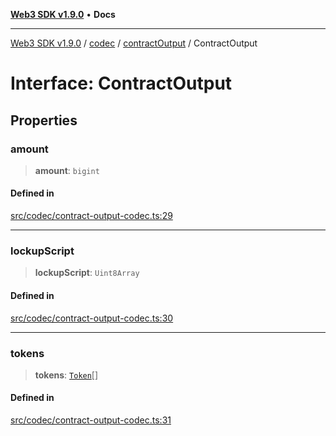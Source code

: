 [**Web3 SDK v1.9.0**](../../../../../README.md) • **Docs**

***

[Web3 SDK v1.9.0](../../../../../globals.md) / [codec](../../../README.md) / [contractOutput](../README.md) / ContractOutput

# Interface: ContractOutput

## Properties

### amount

> **amount**: `bigint`

#### Defined in

[src/codec/contract-output-codec.ts:29](https://github.com/Mystic-Nayy/alephium-web3/blob/ee41f5e0e7d7fb0b155fe62f05b2ac03772895ca/packages/web3/src/codec/contract-output-codec.ts#L29)

***

### lockupScript

> **lockupScript**: `Uint8Array`

#### Defined in

[src/codec/contract-output-codec.ts:30](https://github.com/Mystic-Nayy/alephium-web3/blob/ee41f5e0e7d7fb0b155fe62f05b2ac03772895ca/packages/web3/src/codec/contract-output-codec.ts#L30)

***

### tokens

> **tokens**: [`Token`](../../token/interfaces/Token.md)[]

#### Defined in

[src/codec/contract-output-codec.ts:31](https://github.com/Mystic-Nayy/alephium-web3/blob/ee41f5e0e7d7fb0b155fe62f05b2ac03772895ca/packages/web3/src/codec/contract-output-codec.ts#L31)
